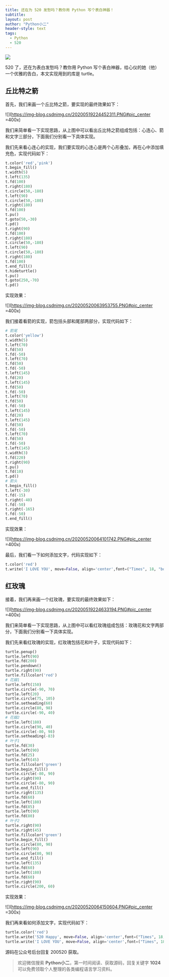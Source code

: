 ```yaml
---
title: 还在为 520 发愁吗？教你用 Python 写个表白神器！
subtitle: 
layout: post
author: "Python小二"
header-style: text
tags:
  - Python
  - 520
---
```


![](https://img-blog.csdnimg.cn/20200519223912861.PNG)

520 了，还在为表白发愁吗？教你用 Python 写个表白神器，给心仪的她（他）一个优雅的告白，本文实现用到的库是 turtle。

## 丘比特之箭

首先，我们来画一个丘比特之箭，要实现的最终效果如下：

![](https://img-blog.csdnimg.cn/20200519224452311.PNG#pic_center =400x)

我们来简单看一下实现思路，从上图中可以看出丘比特之箭组成包括：心连心、箭和文字三部分，下面我们分别看一下具体实现。

我们先来看心连心的实现，我们要实现的心连心是两个心形叠加，再在心中添加填充色，实现代码如下：

```python
t.color('red','pink')
t.begin_fill()
t.width(5)
t.left(135)
t.fd(100)
t.right(180)
t.circle(50,-180)
t.left(90)
t.circle(50,-180)
t.right(180)
t.fd(100)
t.pu()
t.goto(50,-30)
t.pd()
t.right(90)
t.fd(100)
t.right(180)
t.circle(50,-180)
t.left(90)
t.circle(50,-180)
t.right(180)
t.fd(100)
t.end_fill()
t.hideturtle()
t.pu()
t.goto(250,-70)
t.pd()
```

实现效果：

![](https://img-blog.csdnimg.cn/20200520063953755.PNG#pic_center =400x)

我们接着看箭的实现，箭包括头部和尾部两部分，实现代码如下：

```python
# 箭尾
t.color('yellow')
t.width(5)
t.left(70)
t.fd(50)
t.fd(-50)
t.left(70)
t.fd(50)
t.fd(-50)
t.left(145)
t.fd(20)
t.left(145)
t.fd(50)
t.fd(-50)
t.left(70)
t.fd(50)
t.fd(-50)
t.left(145)
t.fd(20)
t.left(145)
t.fd(50)
t.fd(-50)
t.left(70)
t.fd(50)
t.fd(-50)
t.left(145)
t.width(3)
t.fd(220)
t.right(90)
t.pu()
t.fd(10)
t.pd()
# 箭头
t.begin_fill()
t.left(-30)
t.fd(-15)
t.right(-40)
t.fd(-50)
t.right(-165)
t.fd(-50)
t.end_fill()
```

实现效果：

![](https://img-blog.csdnimg.cn/20200520064101742.PNG#pic_center =400x)

最后，我们看一下如何添加文字，代码实现如下：

```python
t.color('red')
t.write('I LOVE YOU', move=False, align='center',font=("Times", 18, "bold"))
```

## 红玫瑰

接着，我们再来画一个红玫瑰，要实现的最终效果如下：

![](https://img-blog.csdnimg.cn/20200519224633194.PNG#pic_center =400x)

我们来简单看一下实现思路，从上图中可以看红玫瑰组成包括：玫瑰花和文字两部分，下面我们分别看一下具体实现。

我们先来看红玫瑰的实现，红玫瑰包括花和叶子，实现代码如下：

```python
turtle.penup()
turtle.left(90)
turtle.fd(200)
turtle.pendown()
turtle.right(90)
turtle.fillcolor('red')
# 花瓣1
turtle.left(150)
turtle.circle(-90, 70)
turtle.left(20)
turtle.circle(75, 105)
turtle.setheading(60)
turtle.circle(80, 98)
turtle.circle(-90, 40)
# 花瓣2
turtle.left(180)
turtle.circle(90, 40)
turtle.circle(-80, 98)
turtle.setheading(-83)
# 叶子1
turtle.fd(30)
turtle.left(90)
turtle.fd(25)
turtle.left(45)
turtle.fillcolor('green')
turtle.begin_fill()
turtle.circle(-80, 90)
turtle.right(90)
turtle.circle(-80, 90)
turtle.end_fill()
turtle.right(135)
turtle.fd(60)
turtle.left(180)
turtle.fd(85)
turtle.left(90)
turtle.fd(80)
# 叶子2
turtle.right(90)
turtle.right(45)
turtle.fillcolor('green')
turtle.begin_fill()
turtle.circle(80, 90)
turtle.left(90)
turtle.circle(80, 90)
turtle.end_fill()
turtle.left(135)
turtle.fd(60)
turtle.left(180)
turtle.fd(60)
turtle.right(90)
turtle.circle(200, 60)
```

实现效果：

![](https://img-blog.csdnimg.cn/20200520064150604.PNG#pic_center =300x)

我们再来看如何添加文字，实现代码如下：

```python
turtle.color('red')
turtle.write('520 Happy', move=False, align='center',font=("Times", 18, "bold"))
turtle.write('I LOVE YOU', move=False, align='center',font=("Times", 18, "bold"))
```

源码在公众号后台回复 200520 获取。

> 欢迎微信搜索 **Python小二**，第一时间阅读、获取源码，回复关键字 **1024** 可以免费领取个人整理的各类编程语言学习资料。